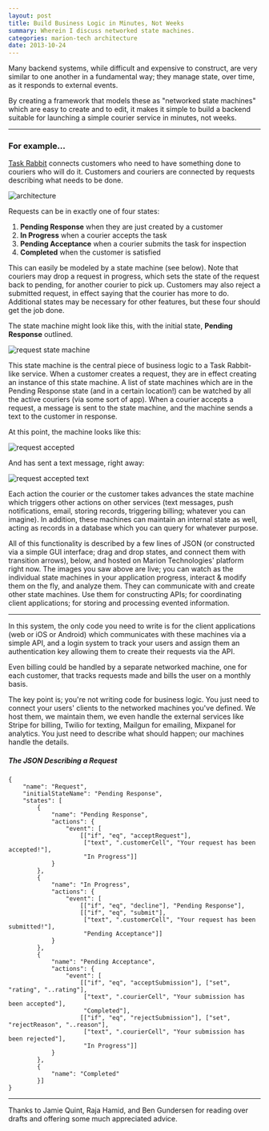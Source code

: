 ```yaml
---
layout: post
title: Build Business Logic in Minutes, Not Weeks
summary: Wherein I discuss networked state machines.
categories: marion-tech architecture
date: 2013-10-24
---
```



Many backend systems, while difficult and expensive to construct, are very similar to one another in a fundamental way; they manage state, over time, as it responds to external events.

By creating a framework that models these as "networked state machines" which are easy to create and to edit, it makes it simple to build a backend suitable for launching a simple courier service in minutes, not weeks.

---

### For example… 

[Task Rabbit](https://www.taskrabbit.com/) connects customers who need to have something done to couriers who will do it. Customers and couriers are connected by requests describing what needs to be done.

![architecture](/images/task-rabbit-arch.png)

Requests can be in exactly one of four states:

1. **Pending Response** when they are just created by a customer
2. **In Progress** when a courier accepts the task
3. **Pending Acceptance** when a courier submits the task for inspection
4. **Completed** when the customer is satisfied

This can easily be modeled by a state machine (see below). Note that couriers may drop a request in progress, which sets the state of the request back to pending, for another courier to pick up. Customers may also reject a submitted request, in effect saying that the courier has more to do. Additional states may be necessary for other features, but these four should get the job done.

The state machine might look like this, with the initial state, **Pending Response** outlined.

![request state machine](/images/request-fsm.png)

This state machine is the central piece of business logic to a Task Rabbit-like service. When a customer creates a request, they are in effect creating an instance of this state machine. A list of state machines which are in the Pending Response state (and in a certain location!) can be watched by all the active couriers (via some sort of app). When a courier accepts a request, a message is sent to the state machine, and the machine sends a text to the customer in response.

At this point, the machine looks like this:

![request accepted](/images/request-fsm-instance.png)

And has sent a text message, right away:

![request accepted text](/images/request-confirmed-text-message-ss.png)

Each action the courier or the customer takes advances the state machine which triggers other actions on other services (text messages, push notifications, email, storing records, triggering billing; whatever you can imagine). In addition, these machines can maintain an internal state as well, acting as records in a database which you can query for whatever purpose.

All of this functionality is described by a few lines of JSON (or constructed via a simple GUI interface; drag and drop states, and connect them with transition arrows), below, and hosted on Marion Technologies' platform right now. The images you saw above are live; you can watch as the individual state machines in your application progress,  interact & modify them on the fly, and analyze them. They can communicate with and create other state machines. Use them for constructing APIs; for coordinating client applications; for storing and processing evented information.

---

In this system, the only code you need to write is for the client applications (web or iOS or Android) which communicates with these machines via a simple API, and a login system to track your users and assign them an authentication key allowing them to create their requests via the API.

Even billing could be handled by a separate networked machine, one for each customer, that tracks requests made and bills the user on a monthly basis.

The key point is; you're not writing code for business logic. You just need to connect your users' clients to the networked machines you've defined. We host them, we maintain them, we even handle the external services like Stripe for billing, Twilio for texting, Mailgun for emailing, Mixpanel for analytics. You just need to describe what should happen; our machines handle the details.


##### The JSON Describing a Request

~~~~~~~~~~~~~~~~~~~~~~~~~~~~~~~~~~~~~~~~~~ {.json}
{
    "name": "Request",
    "initialStateName": "Pending Response",
    "states": [
        {
            "name": "Pending Response",
            "actions": {
                "event": [
                    [["if", "eq", "acceptRequest"],
                     ["text", ".customerCell", "Your request has been accepted!"],
                     "In Progress"]]
            }
        },
        {
            "name": "In Progress",
            "actions": {
                "event": [
                    [["if", "eq", "decline"], "Pending Response"],
                    [["if", "eq", "submit"],
                     ["text", ".customerCell", "Your request has been submitted!"],
                     "Pending Acceptance"]]
            }
        },
        {
            "name": "Pending Acceptance",
            "actions": {
                "event": [
                    [["if", "eq", "acceptSubmission"], ["set", "rating", "..rating"],
                     ["text", ".courierCell", "Your submission has been accepted"],
                     "Completed"],
                    [["if", "eq", "rejectSubmission"], ["set", "rejectReason", "..reason"],
                     ["text", ".courierCell", "Your submission has been rejected"],
                     "In Progress"]]
            }
        },
        {
            "name": "Completed"
        }]
}
~~~~~~~~~~~~~~~~~~~~~~~~~~~~~~~~~~~~~~~~~~

---

Thanks to Jamie Quint, Raja Hamid, and Ben Gundersen for reading over drafts and offering some much appreciated advice.
